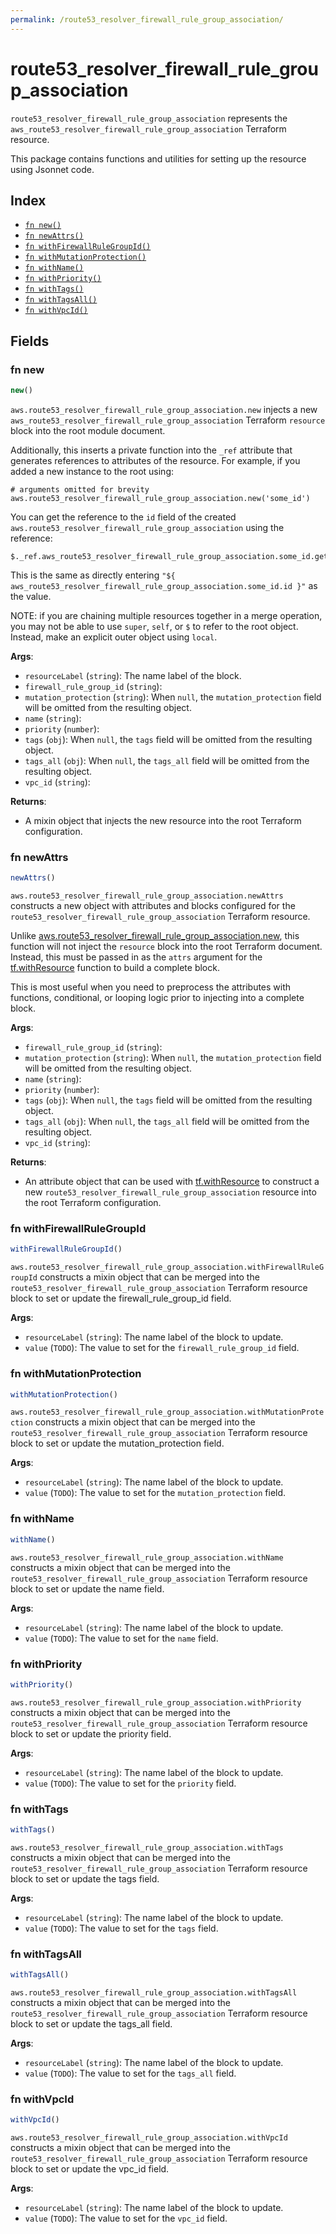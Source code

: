 ```yaml
---
permalink: /route53_resolver_firewall_rule_group_association/
---
```


# route53_resolver_firewall_rule_group_association

`route53_resolver_firewall_rule_group_association` represents the `aws_route53_resolver_firewall_rule_group_association` Terraform resource.



This package contains functions and utilities for setting up the resource using Jsonnet code.


## Index

* [`fn new()`](#fn-new)
* [`fn newAttrs()`](#fn-newattrs)
* [`fn withFirewallRuleGroupId()`](#fn-withfirewallrulegroupid)
* [`fn withMutationProtection()`](#fn-withmutationprotection)
* [`fn withName()`](#fn-withname)
* [`fn withPriority()`](#fn-withpriority)
* [`fn withTags()`](#fn-withtags)
* [`fn withTagsAll()`](#fn-withtagsall)
* [`fn withVpcId()`](#fn-withvpcid)

## Fields

### fn new

```ts
new()
```


`aws.route53_resolver_firewall_rule_group_association.new` injects a new `aws_route53_resolver_firewall_rule_group_association` Terraform `resource`
block into the root module document.

Additionally, this inserts a private function into the `_ref` attribute that generates references to attributes of the
resource. For example, if you added a new instance to the root using:

    # arguments omitted for brevity
    aws.route53_resolver_firewall_rule_group_association.new('some_id')

You can get the reference to the `id` field of the created `aws.route53_resolver_firewall_rule_group_association` using the reference:

    $._ref.aws_route53_resolver_firewall_rule_group_association.some_id.get('id')

This is the same as directly entering `"${ aws_route53_resolver_firewall_rule_group_association.some_id.id }"` as the value.

NOTE: if you are chaining multiple resources together in a merge operation, you may not be able to use `super`, `self`,
or `$` to refer to the root object. Instead, make an explicit outer object using `local`.

**Args**:
  - `resourceLabel` (`string`): The name label of the block.
  - `firewall_rule_group_id` (`string`): 
  - `mutation_protection` (`string`):  When `null`, the `mutation_protection` field will be omitted from the resulting object.
  - `name` (`string`): 
  - `priority` (`number`): 
  - `tags` (`obj`):  When `null`, the `tags` field will be omitted from the resulting object.
  - `tags_all` (`obj`):  When `null`, the `tags_all` field will be omitted from the resulting object.
  - `vpc_id` (`string`): 

**Returns**:
- A mixin object that injects the new resource into the root Terraform configuration.


### fn newAttrs

```ts
newAttrs()
```


`aws.route53_resolver_firewall_rule_group_association.newAttrs` constructs a new object with attributes and blocks configured for the `route53_resolver_firewall_rule_group_association`
Terraform resource.

Unlike [aws.route53_resolver_firewall_rule_group_association.new](#fn-route53resolverfirewallrulegroupassociationnew), this function will not inject the `resource`
block into the root Terraform document. Instead, this must be passed in as the `attrs` argument for the
[tf.withResource](https://github.com/tf-libsonnet/core/tree/main/docs#fn-withresource) function to build a complete block.

This is most useful when you need to preprocess the attributes with functions, conditional, or looping logic prior to
injecting into a complete block.

**Args**:
  - `firewall_rule_group_id` (`string`): 
  - `mutation_protection` (`string`):  When `null`, the `mutation_protection` field will be omitted from the resulting object.
  - `name` (`string`): 
  - `priority` (`number`): 
  - `tags` (`obj`):  When `null`, the `tags` field will be omitted from the resulting object.
  - `tags_all` (`obj`):  When `null`, the `tags_all` field will be omitted from the resulting object.
  - `vpc_id` (`string`): 

**Returns**:
  - An attribute object that can be used with [tf.withResource](https://github.com/tf-libsonnet/core/tree/main/docs#fn-withresource) to construct a new `route53_resolver_firewall_rule_group_association` resource into the root Terraform configuration.


### fn withFirewallRuleGroupId

```ts
withFirewallRuleGroupId()
```

`aws.route53_resolver_firewall_rule_group_association.withFirewallRuleGroupId` constructs a mixin object that can be merged into the `route53_resolver_firewall_rule_group_association`
Terraform resource block to set or update the firewall_rule_group_id field.



**Args**:
  - `resourceLabel` (`string`): The name label of the block to update.
  - `value` (`TODO`): The value to set for the `firewall_rule_group_id` field.


### fn withMutationProtection

```ts
withMutationProtection()
```

`aws.route53_resolver_firewall_rule_group_association.withMutationProtection` constructs a mixin object that can be merged into the `route53_resolver_firewall_rule_group_association`
Terraform resource block to set or update the mutation_protection field.



**Args**:
  - `resourceLabel` (`string`): The name label of the block to update.
  - `value` (`TODO`): The value to set for the `mutation_protection` field.


### fn withName

```ts
withName()
```

`aws.route53_resolver_firewall_rule_group_association.withName` constructs a mixin object that can be merged into the `route53_resolver_firewall_rule_group_association`
Terraform resource block to set or update the name field.



**Args**:
  - `resourceLabel` (`string`): The name label of the block to update.
  - `value` (`TODO`): The value to set for the `name` field.


### fn withPriority

```ts
withPriority()
```

`aws.route53_resolver_firewall_rule_group_association.withPriority` constructs a mixin object that can be merged into the `route53_resolver_firewall_rule_group_association`
Terraform resource block to set or update the priority field.



**Args**:
  - `resourceLabel` (`string`): The name label of the block to update.
  - `value` (`TODO`): The value to set for the `priority` field.


### fn withTags

```ts
withTags()
```

`aws.route53_resolver_firewall_rule_group_association.withTags` constructs a mixin object that can be merged into the `route53_resolver_firewall_rule_group_association`
Terraform resource block to set or update the tags field.



**Args**:
  - `resourceLabel` (`string`): The name label of the block to update.
  - `value` (`TODO`): The value to set for the `tags` field.


### fn withTagsAll

```ts
withTagsAll()
```

`aws.route53_resolver_firewall_rule_group_association.withTagsAll` constructs a mixin object that can be merged into the `route53_resolver_firewall_rule_group_association`
Terraform resource block to set or update the tags_all field.



**Args**:
  - `resourceLabel` (`string`): The name label of the block to update.
  - `value` (`TODO`): The value to set for the `tags_all` field.


### fn withVpcId

```ts
withVpcId()
```

`aws.route53_resolver_firewall_rule_group_association.withVpcId` constructs a mixin object that can be merged into the `route53_resolver_firewall_rule_group_association`
Terraform resource block to set or update the vpc_id field.



**Args**:
  - `resourceLabel` (`string`): The name label of the block to update.
  - `value` (`TODO`): The value to set for the `vpc_id` field.
